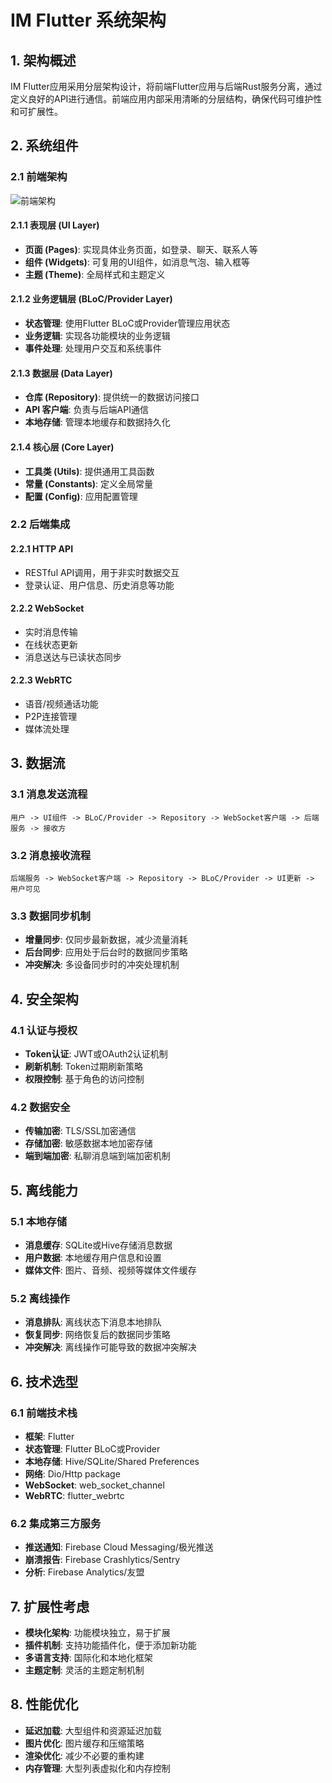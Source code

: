 # IM Flutter 系统架构

## 1. 架构概述

IM Flutter应用采用分层架构设计，将前端Flutter应用与后端Rust服务分离，通过定义良好的API进行通信。前端应用内部采用清晰的分层结构，确保代码可维护性和可扩展性。

## 2. 系统组件

### 2.1 前端架构

![前端架构](../design/images/frontend_architecture.png)

#### 2.1.1 表现层 (UI Layer)
- **页面 (Pages)**: 实现具体业务页面，如登录、聊天、联系人等
- **组件 (Widgets)**: 可复用的UI组件，如消息气泡、输入框等
- **主题 (Theme)**: 全局样式和主题定义

#### 2.1.2 业务逻辑层 (BLoC/Provider Layer)
- **状态管理**: 使用Flutter BLoC或Provider管理应用状态
- **业务逻辑**: 实现各功能模块的业务逻辑
- **事件处理**: 处理用户交互和系统事件

#### 2.1.3 数据层 (Data Layer)
- **仓库 (Repository)**: 提供统一的数据访问接口
- **API 客户端**: 负责与后端API通信
- **本地存储**: 管理本地缓存和数据持久化

#### 2.1.4 核心层 (Core Layer)
- **工具类 (Utils)**: 提供通用工具函数
- **常量 (Constants)**: 定义全局常量
- **配置 (Config)**: 应用配置管理

### 2.2 后端集成

#### 2.2.1 HTTP API
- RESTful API调用，用于非实时数据交互
- 登录认证、用户信息、历史消息等功能

#### 2.2.2 WebSocket
- 实时消息传输
- 在线状态更新
- 消息送达与已读状态同步

#### 2.2.3 WebRTC
- 语音/视频通话功能
- P2P连接管理
- 媒体流处理

## 3. 数据流

### 3.1 消息发送流程

```
用户 -> UI组件 -> BLoC/Provider -> Repository -> WebSocket客户端 -> 后端服务 -> 接收方
```

### 3.2 消息接收流程

```
后端服务 -> WebSocket客户端 -> Repository -> BLoC/Provider -> UI更新 -> 用户可见
```

### 3.3 数据同步机制

- **增量同步**: 仅同步最新数据，减少流量消耗
- **后台同步**: 应用处于后台时的数据同步策略
- **冲突解决**: 多设备同步时的冲突处理机制

## 4. 安全架构

### 4.1 认证与授权

- **Token认证**: JWT或OAuth2认证机制
- **刷新机制**: Token过期刷新策略
- **权限控制**: 基于角色的访问控制

### 4.2 数据安全

- **传输加密**: TLS/SSL加密通信
- **存储加密**: 敏感数据本地加密存储
- **端到端加密**: 私聊消息端到端加密机制

## 5. 离线能力

### 5.1 本地存储

- **消息缓存**: SQLite或Hive存储消息数据
- **用户数据**: 本地缓存用户信息和设置
- **媒体文件**: 图片、音频、视频等媒体文件缓存

### 5.2 离线操作

- **消息排队**: 离线状态下消息本地排队
- **恢复同步**: 网络恢复后的数据同步策略
- **冲突解决**: 离线操作可能导致的数据冲突解决

## 6. 技术选型

### 6.1 前端技术栈

- **框架**: Flutter
- **状态管理**: Flutter BLoC或Provider
- **本地存储**: Hive/SQLite/Shared Preferences
- **网络**: Dio/Http package
- **WebSocket**: web_socket_channel
- **WebRTC**: flutter_webrtc

### 6.2 集成第三方服务

- **推送通知**: Firebase Cloud Messaging/极光推送
- **崩溃报告**: Firebase Crashlytics/Sentry
- **分析**: Firebase Analytics/友盟

## 7. 扩展性考虑

- **模块化架构**: 功能模块独立，易于扩展
- **插件机制**: 支持功能插件化，便于添加新功能
- **多语言支持**: 国际化和本地化框架
- **主题定制**: 灵活的主题定制机制

## 8. 性能优化

- **延迟加载**: 大型组件和资源延迟加载
- **图片优化**: 图片缓存和压缩策略
- **渲染优化**: 减少不必要的重构建
- **内存管理**: 大型列表虚拟化和内存控制 